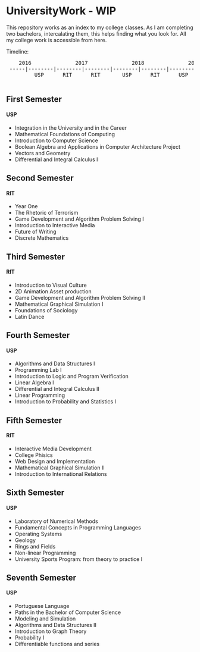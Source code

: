 # UniversityWork - WIP

This repository works as an index to my college classes. As I am completing two bachelors, intercalating them, this helps finding what you look for. All my college work is accessible from here. 

Timeline:
<pre>
    2016              2017              2018              2019
 -----|--------|--------|--------|--------|--------|--------|--------|
         USP      RIT      RIT       USP      RIT      USP      USP
 </pre>

## First Semester
#### USP
- Integration in the University and in the Career
- Mathematical Foundations of Computing
- Introduction to Computer Science
- Boolean Algebra and Applications in Computer Architecture Project
- Vectors and Geometry
- Differential and Integral Calculus I

## Second Semester
#### RIT
- Year One
- The Rhetoric of Terrorism
- Game Development and Algorithm Problem Solving I
- Introduction to Interactive Media
- Future of Writing
- Discrete Mathematics

## Third Semester
#### RIT
- Introduction to Visual Culture
- 2D Animation Asset production
- Game Development and Algorithm Problem Solving II
- Mathematical Graphical Simulation I
- Foundations of Sociology
- Latin Dance

## Fourth Semester
#### USP
- Algorithms and Data Structures I
- Programming Lab I
- Introduction to Logic and Program Verification
- Linear Algebra I
- Differential and Integral Calculus II
- Linear Programming
- Introduction to Probability and Statistics I

## Fifth Semester
#### RIT
- Interactive Media Development
- College Phisics
- Web Design and Implementation
- Mathematical Graphical Simulation II
- Introduction to International Relations

## Sixth Semester
#### USP
- Laboratory of Numerical Methods
- Fundamental Concepts in Programming Languages
- Operating Systems
- Geology
- Rings and Fields
- Non-linear Programming
- University Sports Program: from theory to practice I

## Seventh Semester
#### USP
- Portuguese Language
- Paths in the Bachelor of Computer Science
- Modeling and Simulation
- Algorithms and Data Structures II
- Introduction to Graph Theory
- Probability I
- Differentiable functions and series
